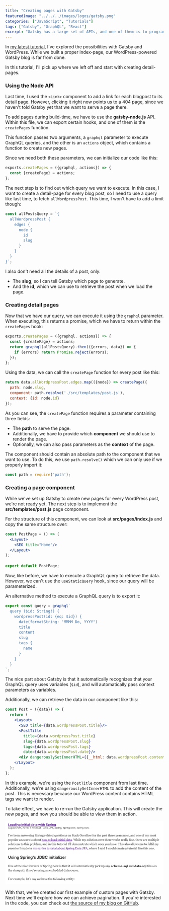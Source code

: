 ```yaml
---
title: "Creating pages with Gatsby"
featuredImage: "../../../images/logos/gatsby.png"
categories: ["JavaScript", "Tutorials"]
tags: ["Gatsby", "GraphQL", "React"]
excerpt: "Gatsby has a large set of APIs, and one of them is to programmatically create new pages. In this tutorial we'll use this API to create detail pages for each blogpost."
---
```


In [my latest tutorial](/using-gatsby-with-wordpress-as-a-headless-cms/), I've explored the possibilities with Gatsby and WordPress. While we built a proper index-page, our WordPress-powered Gatsby blog is far from done.

In this tutorial, I'll pick up where we left off and start with creating detail-pages.

### Using the Node API

Last time, I used the `<Link>` component to add a link for each blogpost to its detail page. However, clicking it right now points us to a 404 page, since we haven't told Gatsby yet that we want to serve a page there.

To add pages during build-time, we have to use the **gatsby-node.js** API. Within this file, we can export certain hooks, and one of them is the `createPages` function.

This function passes two arguments, a `graphql` parameter to execute GraphQL queries, and the other is an `actions` object, which contains a function to create new pages.

Since we need both these parameters, we can initialize our code like this:

```javascript
exports.createPages = ({graphql, actions}) => {
  const {createPage} = actions;
};
```

The next step is to find out which query we want to execute. In this case, I want to create a detail-page for every blog post, so I need to use a query like last time, to fetch `allWordpressPost`. This time, I won't have to add a limit though:

```javascript
const allPostsQuery = `{
  allWordpressPost {
    edges {
      node {
        id
        slug
      }
    }
  }
}`;
```

I also don't need all the details of a post, only:

- The **slug**, so I can tell Gatsby which page to generate.
- And the **id**, which we can use to retrieve the post when we load the page.

### Creating detail pages

Now that we have our query, we can execute it using the `graphql` parameter. When executing, this returns a promise, which we have to return within the `createPages` hook:

```javascript
exports.createPages = ({graphql, actions}) => {
  const {createPage} = actions;
  return graphql(allPostsQuery).then(({errors, data}) => {
    if (errors) return Promise.reject(errors);
  });
};
```

Using the data, we can call the `createPage` function for every post like this:

```javascript
return data.allWordpressPost.edges.map(({node}) => createPage({
  path: node.slug,
  component: path.resolve('./src/templates/post.js'),
  context: {id: node.id}
});
```

As you can see, the `createPage` function requires a parameter containing three fields:

- The **path** to serve the page.
- Additionally, we have to provide which **component** we should use to render the page.
- Optionally, we can also pass parameters as the **context** of the page.

The component should contain an absolute path to the component that we want to use. To do this, we use `path.resolve()` which we can only use if we properly import it:

```javascript
const path = require('path');
```

### Creating a page component

While we've set up Gatsby to create new pages for every WordPress post, we're not ready yet. The next step is to implement the **src/templates/post.js** page component.

For the structure of this component, we can look at **src/pages/index.js** and copy the same structure over:

```jsx
const PostPage = () => (
  <Layout>
    <SEO title="Home"/>
  </Layout>
);

export default PostPage;
```

Now, like before, we have to execute a GraphQL query to retrieve the data. However, we can't use the `useStaticQuery` hook, since our query will be parameterized.

An alternative method to execute a GraphQL query is to export it:

```javascript
export const query = graphql`
  query ($id: String!) {
    wordpressPost(id: {eq: $id}) {
      date(formatString: "MMMM Do, YYYY")
      title
      content
      slug
      tags {
        name
      }
    }
  }
`;
```

The nice part about Gatsby is that it automatically recognizes that your GraphQL query uses variables (`$id`), and will automatically pass context parameters as variables.

Additionally, we can retrieve the data in our component like this:

```jsx
const Post = ({data}) => {
  return (
    <Layout>
      <SEO title={data.wordpressPost.title}/>
      <PostTitle
        title={data.wordpressPost.title}
        slug={data.wordpressPost.slug}
        tags={data.wordpressPost.tags}
        date={data.wordpressPost.date}/>
      <div dangerouslySetInnerHTML={{__html: data.wordpressPost.content}}/>
    </Layout>
  );
};
```

In this example, we're using the `PostTitle` component from last time. Additionally, we're using `dangerouslySetInnerHTML` to add the content of the post. This is necessary because our WordPress content contains HTML tags we want to render.

To take effect, we have to re-run the Gatsby application. This will create the new pages, and now you should be able to view them in action.

![Gatsby detail page](./images/Screenshot-2019-08-27-15.38.13.png)

With that, we've created our first example of custom pages with Gatsby. Next time we'll explore how we can achieve pagination. If you're interested in the code, you can check out [the source of my blog on GitHub](https://github.com/g00glen00b/gatsby-blog).

